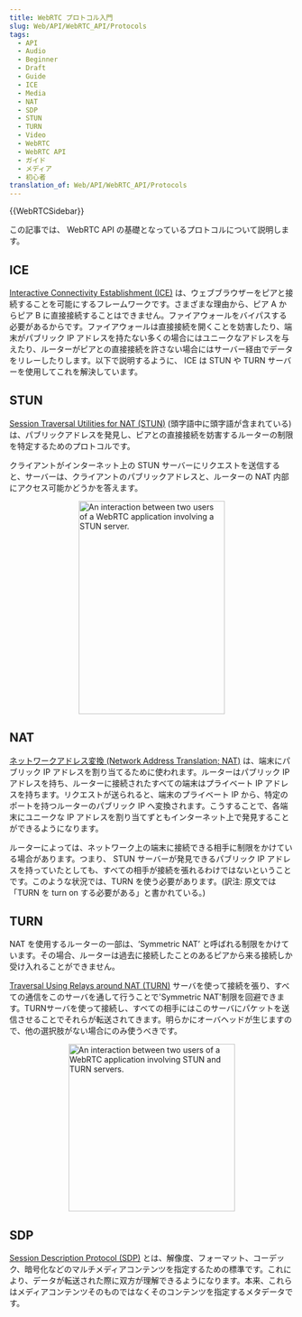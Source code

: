 ```yaml
---
title: WebRTC プロトコル入門
slug: Web/API/WebRTC_API/Protocols
tags:
  - API
  - Audio
  - Beginner
  - Draft
  - Guide
  - ICE
  - Media
  - NAT
  - SDP
  - STUN
  - TURN
  - Video
  - WebRTC
  - WebRTC API
  - ガイド
  - メディア
  - 初心者
translation_of: Web/API/WebRTC_API/Protocols
---
```

<div>{{WebRTCSidebar}}</div>

<p>この記事では、 WebRTC API の基礎となっているプロトコルについて説明します。</p>

<h2 id="ICE">ICE</h2>

<p><a href="http://en.wikipedia.org/wiki/Interactive_Connectivity_Establishment">Interactive Connectivity Establishment (ICE)</a> は、ウェブブラウザーをピアと接続することを可能にするフレームワークです。さまざまな理由から、ピア A からピア B に直接接続することはできません。ファイアウォールをバイパスする必要があるからです。ファイアウォールは直接接続を開くことを妨害したり、端末がパブリック IP アドレスを持たない多くの場合にはユニークなアドレスを与えたり、ルーターがピアとの直接接続を許さない場合にはサーバー経由でデータをリレーしたりします。以下で説明するように、 ICE は STUN や TURN サーバーを使用してこれを解決しています。</p>

<h2 id="STUN">STUN</h2>

<p><a href="http://en.wikipedia.org/wiki/STUN">Session Traversal Utilities for <u>NAT</u> (STU<u>N</u>)</a> (頭字語中に頭字語が含まれている) は、パブリックアドレスを発見し、ピアとの直接接続を妨害するルーターの制限を特定するためのプロトコルです。</p>

<p>クライアントがインターネット上の STUN サーバーにリクエストを送信すると、サーバーは、クライアントのパブリックアドレスと、ルーターの NAT 内部にアクセス可能かどうかを答えます。</p>

<p><img alt="An interaction between two users of a WebRTC application involving a STUN server." src="https://mdn.mozillademos.org/files/6115/webrtc-stun.png" style="display: block; height: 378px; margin: 0px auto; width: 259px;"></p>

<h2 id="NAT">NAT</h2>

<p><a href="https://en.wikipedia.org/wiki/Network_address_translation">ネットワークアドレス変換 (Network Address Translation; NAT)</a> は、端末にパブリック IP アドレスを割り当てるために使われます。ルーターはパブリック IP アドレスを持ち、ルーターに接続されたすべての端末はプライベート IP アドレスを持ちます。リクエストが送られると、端末のプライベート IP から、特定のポートを持つルーターのパブリック IP へ変換されます。こうすることで、各端末にユニークな IP アドレスを割り当てずともインターネット上で発見することができるようになります。</p>

<p>ルーターによっては、ネットワーク上の端末に接続できる相手に制限をかけている場合があります。つまり、 STUN サーバーが発見できるパブリック IP アドレスを持っていたとしても、すべての相手が接続を張れるわけではないということです。このような状況では、TURN を使う必要があります。(訳注: 原文では「TURN を turn on する必要がある」と書かれている。)</p>

<h2 id="TURN">TURN</h2>

<p>NAT を使用するルーターの一部は、‘Symmetric NAT’ と呼ばれる制限をかけています。その場合、ルーターは過去に接続したことのあるピアから来る接続しか受け入れることができません。</p>

<p><a href="http://en.wikipedia.org/wiki/TURN">Traversal Using Relays around NAT (TURN)</a> サーバを使って接続を張り、すべての通信をこのサーバを通して行うことで'Symmetric NAT'制限を回避できます。TURNサーバを使って接続し、すべての相手にはこのサーバにパケットを送信させることでそれらが転送されてきます。明らかにオーバヘッドが生じますので、他の選択肢がない場合にのみ使うべきです。</p>

<p><img alt="An interaction between two users of a WebRTC application involving STUN and TURN servers." src="https://mdn.mozillademos.org/files/6117/webrtc-turn.png" style="display: block; height: 297px; margin: 0px auto; width: 295px;"></p>

<h2 id="SDP">SDP</h2>

<p><a href="http://en.wikipedia.org/wiki/Session_Description_Protocol">Session Description Protocol (SDP)</a> とは、解像度、フォーマット、コーデック、暗号化などのマルチメディアコンテンツを指定するための標準です。これにより、データが転送された際に双方が理解できるようになります。本来、これらはメディアコンテンツそのものではなくそのコンテンツを指定するメタデータです。</p>
